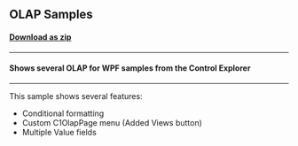 ## OLAP Samples
#### [Download as zip](https://downgit.github.io/#/home?url=https://github.com/GrapeCity/ComponentOne-WPF-Samples/tree/master/\NET_4.5.2\C1.WPF.Olap\CS\OlapSamples\OlapSamples)
____
#### Shows several OLAP for WPF samples from the Control Explorer
____
This sample shows several features:


* Conditional formatting
* Custom C1OlapPage menu (Added Views button)
* Multiple Value fields
